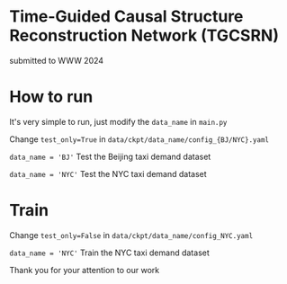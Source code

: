 # Time-Guided Causal Structure Reconstruction Network (TGCSRN)
submitted to WWW 2024

# How to run
It's very simple to run, just modify the `data_name` in `main.py`

Change `test_only=True` in `data/ckpt/data_name/config_{BJ/NYC}.yaml`

`data_name = 'BJ'` Test the Beijing taxi demand dataset

`data_name = 'NYC'` Test the NYC taxi demand dataset

# Train

Change `test_only=False` in `data/ckpt/data_name/config_NYC.yaml`

`data_name = 'NYC'` Train the NYC taxi demand dataset

Thank you for your attention to our work
